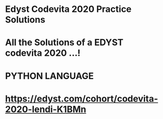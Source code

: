 # Edyst Codevita 2020 Practice Solutions
# All the Solutions of a EDYST codevita 2020 ...!
# PYTHON LANGUAGE
# https://edyst.com/cohort/codevita-2020-lendi-K1BMn
